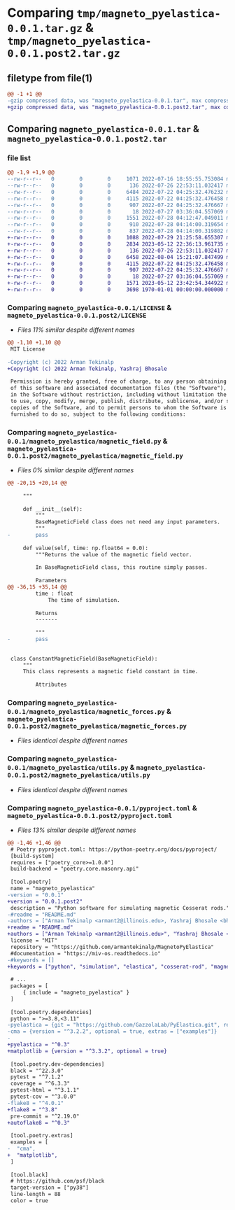 # Comparing `tmp/magneto_pyelastica-0.0.1.tar.gz` & `tmp/magneto_pyelastica-0.0.1.post2.tar.gz`

## filetype from file(1)

```diff
@@ -1 +1 @@
-gzip compressed data, was "magneto_pyelastica-0.0.1.tar", max compression
+gzip compressed data, was "magneto_pyelastica-0.0.1.post2.tar", max compression
```

## Comparing `magneto_pyelastica-0.0.1.tar` & `magneto_pyelastica-0.0.1.post2.tar`

### file list

```diff
@@ -1,9 +1,9 @@
--rw-r--r--   0        0        0     1071 2022-07-16 18:55:55.753084 magneto_pyelastica-0.0.1/LICENSE
--rw-r--r--   0        0        0      136 2022-07-26 22:53:11.032417 magneto_pyelastica-0.0.1/magneto_pyelastica/__init__.py
--rw-r--r--   0        0        0     6484 2022-07-22 04:25:32.476232 magneto_pyelastica-0.0.1/magneto_pyelastica/magnetic_field.py
--rw-r--r--   0        0        0     4115 2022-07-22 04:25:32.476458 magneto_pyelastica-0.0.1/magneto_pyelastica/magnetic_forces.py
--rw-r--r--   0        0        0      907 2022-07-22 04:25:32.476667 magneto_pyelastica-0.0.1/magneto_pyelastica/utils.py
--rw-r--r--   0        0        0       18 2022-07-27 03:36:04.557069 magneto_pyelastica-0.0.1/magneto_pyelastica/version.py
--rw-r--r--   0        0        0     1551 2022-07-28 04:12:47.049011 magneto_pyelastica-0.0.1/pyproject.toml
--rw-r--r--   0        0        0      910 2022-07-28 04:14:00.319654 magneto_pyelastica-0.0.1/setup.py
--rw-r--r--   0        0        0      837 2022-07-28 04:14:00.319802 magneto_pyelastica-0.0.1/PKG-INFO
+-rw-r--r--   0        0        0     1088 2022-07-29 21:25:58.655307 magneto_pyelastica-0.0.1.post2/LICENSE
+-rw-r--r--   0        0        0     2834 2023-05-12 22:36:13.961735 magneto_pyelastica-0.0.1.post2/README.md
+-rw-r--r--   0        0        0      136 2022-07-26 22:53:11.032417 magneto_pyelastica-0.0.1.post2/magneto_pyelastica/__init__.py
+-rw-r--r--   0        0        0     6458 2022-08-04 15:21:07.847499 magneto_pyelastica-0.0.1.post2/magneto_pyelastica/magnetic_field.py
+-rw-r--r--   0        0        0     4115 2022-07-22 04:25:32.476458 magneto_pyelastica-0.0.1.post2/magneto_pyelastica/magnetic_forces.py
+-rw-r--r--   0        0        0      907 2022-07-22 04:25:32.476667 magneto_pyelastica-0.0.1.post2/magneto_pyelastica/utils.py
+-rw-r--r--   0        0        0       18 2022-07-27 03:36:04.557069 magneto_pyelastica-0.0.1.post2/magneto_pyelastica/version.py
+-rw-r--r--   0        0        0     1571 2023-05-12 23:42:54.344922 magneto_pyelastica-0.0.1.post2/pyproject.toml
+-rw-r--r--   0        0        0     3698 1970-01-01 00:00:00.000000 magneto_pyelastica-0.0.1.post2/PKG-INFO
```

### Comparing `magneto_pyelastica-0.0.1/LICENSE` & `magneto_pyelastica-0.0.1.post2/LICENSE`

 * *Files 11% similar despite different names*

```diff
@@ -1,10 +1,10 @@
 MIT License
 
-Copyright (c) 2022 Arman Tekinalp
+Copyright (c) 2022 Arman Tekinalp, Yashraj Bhosale
 
 Permission is hereby granted, free of charge, to any person obtaining a copy
 of this software and associated documentation files (the "Software"), to deal
 in the Software without restriction, including without limitation the rights
 to use, copy, modify, merge, publish, distribute, sublicense, and/or sell
 copies of the Software, and to permit persons to whom the Software is
 furnished to do so, subject to the following conditions:
```

### Comparing `magneto_pyelastica-0.0.1/magneto_pyelastica/magnetic_field.py` & `magneto_pyelastica-0.0.1.post2/magneto_pyelastica/magnetic_field.py`

 * *Files 0% similar despite different names*

```diff
@@ -20,15 +20,14 @@
 
     """
 
     def __init__(self):
         """
         BaseMagneticField class does not need any input parameters.
         """
-        pass
 
     def value(self, time: np.float64 = 0.0):
         """Returns the value of the magnetic field vector.
 
         In BaseMagneticField class, this routine simply passes.
 
         Parameters
@@ -36,15 +35,14 @@
         time : float
             The time of simulation.
 
         Returns
         -------
 
         """
-        pass
 
 
 class ConstantMagneticField(BaseMagneticField):
     """
     This class represents a magnetic field constant in time.
 
         Attributes
```

### Comparing `magneto_pyelastica-0.0.1/magneto_pyelastica/magnetic_forces.py` & `magneto_pyelastica-0.0.1.post2/magneto_pyelastica/magnetic_forces.py`

 * *Files identical despite different names*

### Comparing `magneto_pyelastica-0.0.1/magneto_pyelastica/utils.py` & `magneto_pyelastica-0.0.1.post2/magneto_pyelastica/utils.py`

 * *Files identical despite different names*

### Comparing `magneto_pyelastica-0.0.1/pyproject.toml` & `magneto_pyelastica-0.0.1.post2/pyproject.toml`

 * *Files 13% similar despite different names*

```diff
@@ -1,46 +1,46 @@
 # Poetry pyproject.toml: https://python-poetry.org/docs/pyproject/
 [build-system]
 requires = ["poetry_core>=1.0.0"]
 build-backend = "poetry.core.masonry.api"
 
 [tool.poetry]
 name = "magneto_pyelastica"
-version = "0.0.1"
+version = "0.0.1.post2"
 description = "Python software for simulating magnetic Cosserat rods."
-#readme = "README.md"
-authors = ["Arman Tekinalp <armant2@illinois.edu>, Yashraj Bhosale <bhosale2@illinois.edu>"]
+readme = "README.md"
+authors = ["Arman Tekinalp <armant2@illinois.edu>", "Yashraj Bhosale <bhosale2@illinois.edu>"]
 license = "MIT"
 repository = "https://github.com/armantekinalp/MagnetoPyElastica"
 #documentation = "https://miv-os.readthedocs.io"
-#keywords = []
+keywords = ["python", "simulation", "elastica", "cosserat-rod", "magneto-elastodynamics"]
 
 # ...
 packages = [
     { include = "magneto_pyelastica" }
 ]
 
 [tool.poetry.dependencies]
 python = ">=3.8,<3.11"
-pyelastica = {git = "https://github.com/GazzolaLab/PyElastica.git", rev = "update-0.3.0"}
-cma = {version = "^3.2.2", optional = true, extras = ["examples"]}
-
+pyelastica = "^0.3"
+matplotlib = {version = "^3.3.2", optional = true}
 
 [tool.poetry.dev-dependencies]
 black = "^22.3.0"
 pytest = "^7.1.2"
 coverage = "^6.3.3"
 pytest-html = "^3.1.1"
 pytest-cov = "^3.0.0"
-flake8 = "^4.0.1"
+flake8 = "^3.8"
 pre-commit = "^2.19.0"
+autoflake8 = "^0.3"
 
 [tool.poetry.extras]
 examples = [
-  "cma",
+  "matplotlib",
 ]
 
 [tool.black]
 # https://github.com/psf/black
 target-version = ["py38"]
 line-length = 88
 color = true
```

